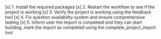 [x] 1. Install the required packages
[x] 2. Restart the workflow to see if the project is working
[x] 3. Verify the project is working using the feedback tool
[x] 4. Fix question availability system and ensure comprehensive testing
[x] 5. Inform user the import is completed and they can start building, mark the import as completed using the complete_project_import tool